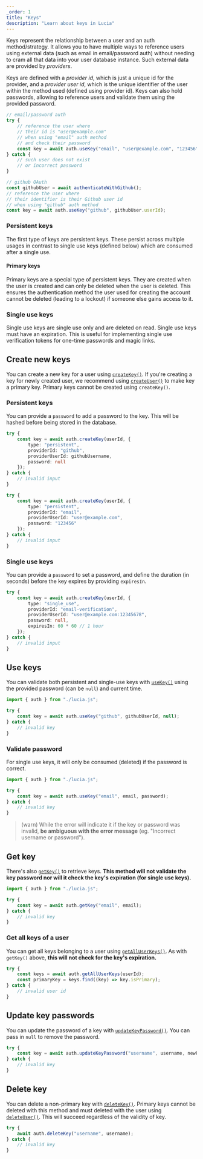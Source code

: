 ```yaml
---
_order: 1
title: "Keys"
description: "Learn about keys in Lucia"
---
```


Keys represent the relationship between a user and an auth method/strategy. It allows you to have multiple ways to reference users using external data (such as email in email/password auth) without needing to cram all that data into your user database instance. Such external data are provided by _providers_.

Keys are defined with a _provider id_, which is just a unique id for the provider, and a _provider user id_, which is the unique identifier of the user within the method used (defined using provider id). Keys can also hold passwords, allowing to reference users and validate them using the provided password.

```ts
// email/password auth
try {
	// reference the user where
	// their id is "user@example.com"
	// when using "email" auth method
	// and check their password
	const key = await auth.useKey("email", "user@example.com", "123456");
} catch {
	// such user does not exist
	// or incorrect password
}
```

```ts
// github OAuth
const githubUser = await authenticateWithGithub();
// reference the user where
// their identifier is their Github user id
// when using "github" auth method
const key = await auth.useKey("github", githubUser.userId);
```

### Persistent keys

The first type of keys are persistent keys. These persist across multiple usages in contrast to single use keys (defined below) which are consumed after a single use.

#### Primary keys

Primary keys are a special type of persistent keys. They are created when the user is created and can only be deleted when the user is deleted. This ensures the authentication method the user used for creating the account cannot be deleted (leading to a lockout) if someone else gains access to it.

### Single use keys

Single use keys are single use only and are deleted on read. Single use keys must have an expiration. This is useful for implementing single use verification tokens for one-time passwords and magic links.

## Create new keys

You can create a new key for a user using [`createKey()`](/reference/lucia-auth/auth#createkey). If you're creating a key for newly created user, we recommend using [`createUser()`](/reference/lucia-auth/auth?sveltekit#createuser) to make key a primary key. Primary keys cannot be created using `createKey()`.

### Persistent keys

You can provide a `password` to add a password to the key. This will be hashed before being stored in the database.

```ts
try {
	const key = await auth.createKey(userId, {
		type: "persistent",
		providerId: "github",
		providerUserId: githubUsername,
		password: null
	});
} catch {
	// invalid input
}
```

```ts
try {
	const key = await auth.createKey(userId, {
		type: "persistent",
		providerId: "email",
		providerUserId: "user@example.com",
		password: "123456"
	});
} catch {
	// invalid input
}
```

### Single use keys

You can provide a `password` to set a password, and define the duration (in seconds) before the key expires by providing `expiresIn`.

```ts
try {
	const key = await auth.createKey(userId, {
		type: "single_use",
		providerId: "email-verification",
		providerUserId: "user@example.com:12345678",
		password: null,
		expiresIn: 60 * 60 // 1 hour
	});
} catch {
	// invalid input
}
```

## Use keys

You can validate both persistent and single-use keys with [`useKey()`](/reference/lucia-auth/auth#usekey) using the provided password (can be `null`) and current time.

```ts
import { auth } from "./lucia.js";

try {
	const key = await auth.useKey("github", githubUserId, null);
} catch {
	// invalid key
}
```

### Validate password

For single use keys, it will only be consumed (deleted) if the password is correct.

```ts
import { auth } from "./lucia.js";

try {
	const key = await auth.useKey("email", email, password);
} catch {
	// invalid key
}
```

> (warn) While the error will indicate it if the key or password was invalid, **be ambiguous with the error message** (eg. "Incorrect username or password").

## Get key

There's also [`getKey()`](/reference/lucia-auth/auth#getkey) to retrieve keys. **This method will not validate the key password nor will it check the key's expiration (for single use keys).**

```ts
import { auth } from "./lucia.js";

try {
	const key = await auth.getKey("email", email);
} catch {
	// invalid key
}
```

### Get all keys of a user

You can get all keys belonging to a user using [`getAllUserKeys()`](/reference/lucia-auth/auth#getalluserkeys). As with `getKey()` above, **this will not check for the key's expiration.**

```ts
try {
	const keys = await auth.getAllUserKeys(userId);
	const primaryKey = keys.find((key) => key.isPrimary);
} catch {
	// invalid user id
}
```

## Update key passwords

You can update the password of a key with [`updateKeyPassword()`](/reference/lucia-auth/auth#updatekeypassword). You can pass in `null` to remove the password.

```ts
try {
	const key = await auth.updateKeyPassword("username", username, newPassword);
} catch {
	// invalid key
}
```

## Delete key

You can delete a non-primary key with [`deleteKey()`](/reference/lucia-auth/auth#deletekey). Primary keys cannot be deleted with this method and must deleted with the user using [`deleteUser()`](/reference/lucia-auth/auth?none#deleteuser). This will succeed regardless of the validity of key.

```ts
try {
	await auth.deleteKey("username", username);
} catch {
	// invalid key
}
```
